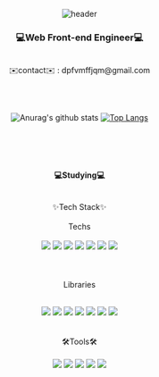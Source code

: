 <div align="center">

![header](https://capsule-render.vercel.app/api?type=waving&color=fe9396&height=300&section=header&text=yousunzoo&fontSize=80)
<br />
<h3>💻Web Front-end Engineer💻</h3>
<br />
✉️contact✉️ : dpfvmffjqm@gmail.com

<br /><br />

![Anurag's github stats](https://github-readme-stats.vercel.app/api?username=yousunzoo&show_icons=true&theme=buefy)
[![Top Langs](https://github-readme-stats.vercel.app/api/top-langs/?username=yousunzoo&layout=compact)](https://github.com/anuraghazra/github-readme-stats)
<br />
<br />
<br />
<br /><br />
<br />
  <b>💻Studying💻</b><br /><br />
 <br />
  ✨Tech Stack✨<br /><br />
  Techs<br /><br />
<img src="https://img.shields.io/badge/HTML5-e34c26?style=flat-square&logo=HTML5&logoColor=ffffff"/>
<img src="https://img.shields.io/badge/CSS3-1572B6?style=flat-square&logo=CSS3&logoColor=ffffff"/>
<img src="https://img.shields.io/badge/Javascript-F7DF1E?style=flat-square&logo=javascript&logoColor=ffffff"/>
<img src="https://img.shields.io/badge/React-61DAFB?style=flat-square&logo=react&logoColor=ffffff"/>
<img src="https://img.shields.io/badge/Next.Js-000000?style=flat-square&logo=nextdotjs&logoColor=ffffff"/>
<img src="https://img.shields.io/badge/Typescript-3178C6?style=flat-square&logo=typescript&logoColor=ffffff"/>
<img src="https://img.shields.io/badge/Node.Js-339933?style=flat-square&logo=nodedotjs&logoColor=ffffff"/>
  <br /><br /><br /><br />
  Libraries<br /><br />
  
<img src="https://img.shields.io/badge/reactrouter-CA4245?style=flat-square&logo=reactrouter&logoColor=ffffff"/>
<img src="https://img.shields.io/badge/Sass-CC6699?style=flat-square&logo=sass&logoColor=ffffff"/>
<img src="https://img.shields.io/badge/reacthookform-EC5990?style=flat-square&logo=reacthookform&logoColor=ffffff"/>
<img src="https://img.shields.io/badge/styledcomponents-DB7093?style=flat-square&logo=styledcomponents&logoColor=ffffff"/>
<img src="https://img.shields.io/badge/tailwindcss-06B6D4?style=flat-square&logo=tailwindcss&logoColor=ffffff"/>
<img src="https://img.shields.io/badge/Redux-764ABC?style=flat-square&logo=redux&logoColor=ffffff"/>
<img src="https://img.shields.io/badge/ReactQuery-FF4154?style=flat-square&logo=reactquery&logoColor=ffffff"/>

<br />
<br />
<br />
  🛠️Tools🛠️<br /><br />
<img src="https://img.shields.io/badge/Figma-F24E1E?style=flat-square&logo=Figma&logoColor=ffffff"/>
<img src="https://img.shields.io/badge/Visual Studio Code-007ACC?style=flat-square&logo=visualstudiocode&logoColor=ffffff"/>
<img src="https://img.shields.io/badge/GitHub-181717?style=flat-square&logo=github&logoColor=ffffff"/>
<img src="https://img.shields.io/badge/Photoshop-31A8FF?style=flat-square&logo=adobephotoshop&logoColor=ffffff"/>
<img src="https://img.shields.io/badge/Illustrator-FF9A00?style=flat-square&logo=adobeillustrator&logoColor=ffffff"/>
<br />
<br />
<br />

</div>
